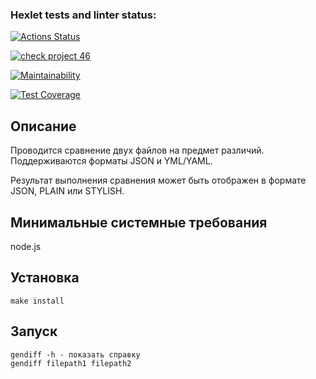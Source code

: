 ### Hexlet tests and linter status:
[![Actions Status](https://github.com/AntonLaoshi/frontend-project-46/actions/workflows/hexlet-check.yml/badge.svg)](https://github.com/AntonLaoshi/frontend-project-46/actions)

[![check project 46](https://github.com/AntonLaoshi/frontend-project-46/actions/workflows/check.yml/badge.svg)](https://github.com/AntonLaoshi/frontend-project-46/actions/workflows/check.yml)

[![Maintainability](https://api.codeclimate.com/v1/badges/639d14f53a59462818b0/maintainability)](https://codeclimate.com/github/AntonLaoshi/frontend-project-46/maintainability)

[![Test Coverage](https://api.codeclimate.com/v1/badges/639d14f53a59462818b0/test_coverage)](https://codeclimate.com/github/AntonLaoshi/frontend-project-46/test_coverage)

## Описание
Проводится сравнение двух файлов на предмет различий.
Поддерживаются форматы JSON и YML/YAML.

Результат выполнения сравнения может быть отображен в формате JSON, PLAIN или STYLISH.


## Минимальные системные требования
node.js

## Установка
```
make install
```

## Запуск
```
gendiff -h - показать справку
gendiff filepath1 filepath2
```